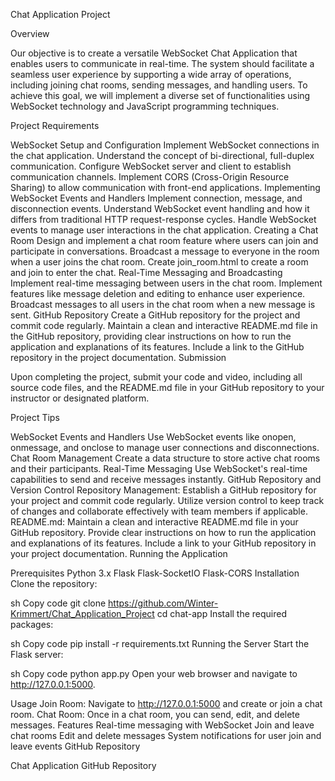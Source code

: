 Chat Application Project

Overview

Our objective is to create a versatile WebSocket Chat Application that enables users to communicate in real-time. The system should facilitate a seamless user experience by supporting a wide array of operations, including joining chat rooms, sending messages, and handling users. To achieve this goal, we will implement a diverse set of functionalities using WebSocket technology and JavaScript programming techniques.

Project Requirements

WebSocket Setup and Configuration
Implement WebSocket connections in the chat application.
Understand the concept of bi-directional, full-duplex communication.
Configure WebSocket server and client to establish communication channels.
Implement CORS (Cross-Origin Resource Sharing) to allow communication with front-end applications.
Implementing WebSocket Events and Handlers
Implement connection, message, and disconnection events.
Understand WebSocket event handling and how it differs from traditional HTTP request-response cycles.
Handle WebSocket events to manage user interactions in the chat application.
Creating a Chat Room
Design and implement a chat room feature where users can join and participate in conversations.
Broadcast a message to everyone in the room when a user joins the chat room.
Create join_room.html to create a room and join to enter the chat.
Real-Time Messaging and Broadcasting
Implement real-time messaging between users in the chat room.
Implement features like message deletion and editing to enhance user experience.
Broadcast messages to all users in the chat room when a new message is sent.
GitHub Repository
Create a GitHub repository for the project and commit code regularly.
Maintain a clean and interactive README.md file in the GitHub repository, providing clear instructions on how to run the application and explanations of its features.
Include a link to the GitHub repository in the project documentation.
Submission

Upon completing the project, submit your code and video, including all source code files, and the README.md file in your GitHub repository to your instructor or designated platform.

Project Tips

WebSocket Events and Handlers
Use WebSocket events like onopen, onmessage, and onclose to manage user connections and disconnections.
Chat Room Management
Create a data structure to store active chat rooms and their participants.
Real-Time Messaging
Use WebSocket's real-time capabilities to send and receive messages instantly.
GitHub Repository and Version Control
Repository Management: Establish a GitHub repository for your project and commit code regularly. Utilize version control to keep track of changes and collaborate effectively with team members if applicable.
README.md: Maintain a clean and interactive README.md file in your GitHub repository. Provide clear instructions on how to run the application and explanations of its features. Include a link to your GitHub repository in your project documentation.
Running the Application

Prerequisites
Python 3.x
Flask
Flask-SocketIO
Flask-CORS
Installation
Clone the repository:

sh
Copy code
git clone https://github.com/Winter-Krimmert/Chat_Application_Project
cd chat-app
Install the required packages:

sh
Copy code
pip install -r requirements.txt
Running the Server
Start the Flask server:

sh
Copy code
python app.py
Open your web browser and navigate to http://127.0.0.1:5000.

Usage
Join Room: Navigate to http://127.0.0.1:5000 and create or join a chat room.
Chat Room: Once in a chat room, you can send, edit, and delete messages.
Features
Real-time messaging with WebSocket
Join and leave chat rooms
Edit and delete messages
System notifications for user join and leave events
GitHub Repository

Chat Application GitHub Repository